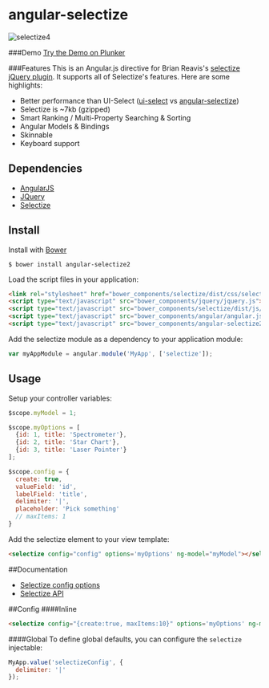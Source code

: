 angular-selectize
==================
![selectize4](https://cloud.githubusercontent.com/assets/4087667/5633610/e0a9a99a-958d-11e4-9375-89e959a52028.png)

###Demo
[Try the Demo on Plunker](http://plnkr.co/edit/X2YYPX?p=preview)

###Features
This is an Angular.js directive for Brian Reavis's [selectize jQuery plugin](http://brianreavis.github.io/selectize.js/). It supports all of Selectize's features. Here are some highlights:

* Better performance than UI-Select ([ui-select](http://plnkr.co/edit/pSJNHS?p=preview) vs [angular-selectize](http://plnkr.co/edit/xdyzf9?p=preview))
* Selectize is ~7kb (gzipped)
* Smart Ranking / Multi-Property Searching & Sorting
* Angular Models & Bindings
* Skinnable
* Keyboard support





## Dependencies

- [AngularJS](http://angularjs.org/)
- [JQuery](http://jquery.com/)
- [Selectize](http://brianreavis.github.io/selectize.js/)

## Install
Install with [Bower](http://bower.io)

`$ bower install angular-selectize2`

Load the script files in your application:
```html
<link rel="stylesheet" href="bower_components/selectize/dist/css/selectize.default.css ">
<script type="text/javascript" src="bower_components/jquery/jquery.js"></script>
<script type="text/javascript" src="bower_components/selectize/dist/js/standalone/selectize.min.js"></script>
<script type="text/javascript" src="bower_components/angular/angular.js"></script>
<script type="text/javascript" src="bower_components/angular-selectize2/dist/selectize.js"></script>
```


Add the selectize module as a dependency to your application module:

```javascript
var myAppModule = angular.module('MyApp', ['selectize']);
```

## Usage
Setup your controller variables:

```javascript
$scope.myModel = 1;

$scope.myOptions = [
  {id: 1, title: 'Spectrometer'},
  {id: 2, title: 'Star Chart'},
  {id: 3, title: 'Laser Pointer'}
];

$scope.config = {
  create: true,
  valueField: 'id',
  labelField: 'title',
  delimiter: '|',
  placeholder: 'Pick something'
  // maxItems: 1
}
```

Add the selectize element to your view template:

```html
<selectize config="config" options='myOptions' ng-model="myModel"></selectize>
```


##Documentation
- [Selectize config options](https://github.com/brianreavis/selectize.js/blob/master/docs/usage.md)
- [Selectize API](https://github.com/brianreavis/selectize.js/blob/master/docs/api.md)

##Config
####Inline

```html
<selectize config="{create:true, maxItems:10}" options='myOptions' ng-model="myModel"></selectize>
```


####Global
To define global defaults, you can configure the `selectize` injectable:

```javascript
MyApp.value('selectizeConfig', {
  delimiter: '|'
});
```
